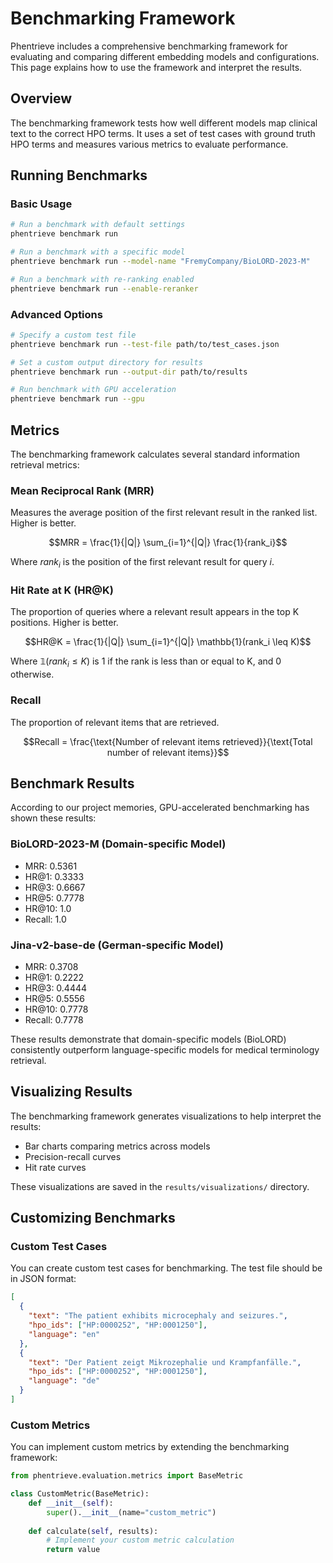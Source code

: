 # Benchmarking Framework

Phentrieve includes a comprehensive benchmarking framework for evaluating and comparing different embedding models and configurations. This page explains how to use the framework and interpret the results.

## Overview

The benchmarking framework tests how well different models map clinical text to the correct HPO terms. It uses a set of test cases with ground truth HPO terms and measures various metrics to evaluate performance.

## Running Benchmarks

### Basic Usage

```bash
# Run a benchmark with default settings
phentrieve benchmark run

# Run a benchmark with a specific model
phentrieve benchmark run --model-name "FremyCompany/BioLORD-2023-M"

# Run a benchmark with re-ranking enabled
phentrieve benchmark run --enable-reranker
```

### Advanced Options

```bash
# Specify a custom test file
phentrieve benchmark run --test-file path/to/test_cases.json

# Set a custom output directory for results
phentrieve benchmark run --output-dir path/to/results

# Run benchmark with GPU acceleration
phentrieve benchmark run --gpu
```

## Metrics

The benchmarking framework calculates several standard information retrieval metrics:

### Mean Reciprocal Rank (MRR)

Measures the average position of the first relevant result in the ranked list. Higher is better.

$$MRR = \frac{1}{|Q|} \sum_{i=1}^{|Q|} \frac{1}{rank_i}$$

Where $rank_i$ is the position of the first relevant result for query $i$.

### Hit Rate at K (HR@K)

The proportion of queries where a relevant result appears in the top K positions. Higher is better.

$$HR@K = \frac{1}{|Q|} \sum_{i=1}^{|Q|} \mathbb{1}(rank_i \leq K)$$

Where $\mathbb{1}(rank_i \leq K)$ is 1 if the rank is less than or equal to K, and 0 otherwise.

### Recall

The proportion of relevant items that are retrieved.

$$Recall = \frac{\text{Number of relevant items retrieved}}{\text{Total number of relevant items}}$$

## Benchmark Results

According to our project memories, GPU-accelerated benchmarking has shown these results:

### BioLORD-2023-M (Domain-specific Model)

- MRR: 0.5361
- HR@1: 0.3333
- HR@3: 0.6667
- HR@5: 0.7778
- HR@10: 1.0
- Recall: 1.0

### Jina-v2-base-de (German-specific Model)

- MRR: 0.3708
- HR@1: 0.2222
- HR@3: 0.4444
- HR@5: 0.5556
- HR@10: 0.7778
- Recall: 0.7778

These results demonstrate that domain-specific models (BioLORD) consistently outperform language-specific models for medical terminology retrieval.

## Visualizing Results

The benchmarking framework generates visualizations to help interpret the results:

- Bar charts comparing metrics across models
- Precision-recall curves
- Hit rate curves

These visualizations are saved in the `results/visualizations/` directory.

## Customizing Benchmarks

### Custom Test Cases

You can create custom test cases for benchmarking. The test file should be in JSON format:

```json
[
  {
    "text": "The patient exhibits microcephaly and seizures.",
    "hpo_ids": ["HP:0000252", "HP:0001250"],
    "language": "en"
  },
  {
    "text": "Der Patient zeigt Mikrozephalie und Krampfanfälle.",
    "hpo_ids": ["HP:0000252", "HP:0001250"],
    "language": "de"
  }
]
```

### Custom Metrics

You can implement custom metrics by extending the benchmarking framework:

```python
from phentrieve.evaluation.metrics import BaseMetric

class CustomMetric(BaseMetric):
    def __init__(self):
        super().__init__(name="custom_metric")
    
    def calculate(self, results):
        # Implement your custom metric calculation
        return value
```
